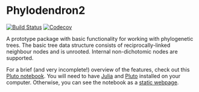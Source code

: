 # Phylodendron2

[![Build Status](https://travis-ci.com/eascarrunz/Phylodendron2.jl.svg?branch=master)](https://travis-ci.com/eascarrunz/Phylodendron2.jl)
[![Codecov](https://codecov.io/gh/eascarrunz/Phylodendron2.jl/branch/master/graph/badge.svg)](https://codecov.io/gh/eascarrunz/Phylodendron2.jl)

A prototype package with basic functionality for working with phylogenetic trees. The basic tree data structure consists of reciprocally-linked neighbour nodes and is unrooted. Internal non-dichotomic nodes are supported.

For a brief (and very incomplete!) overview of the features, check out this [Pluto notebook](hhttps://github.com/eascarrunz/Phylodendron2.jl/blob/master/notebooks/phylodendron_tour.jl). You will need to have [Julia](https://julialang.org/) and [Pluto](https://plutojl.org/) installed on your computer. Otherwise, you can see the notebook as a [static webpage](https://eascarrunz.github.io/web_scraps/phylodendron/tour_static.html).
